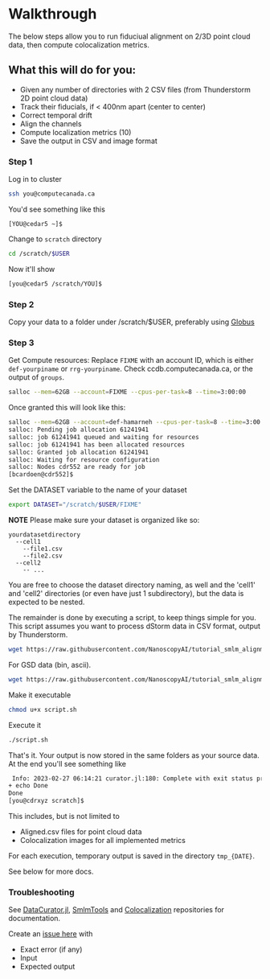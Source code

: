 # Walkthrough
The below steps allow you to run fiduciual alignment on 2/3D point cloud data, then compute colocalization metrics.

## What this will do for you:
- Given any number of directories with 2 CSV files (from Thunderstorm 2D point cloud data)
- Track their fiducials, if < 400nm apart (center to center)
- Correct temporal drift
- Align the channels
- Compute localization metrics (10)
- Save the output in CSV and image format

### Step 1
Log in to cluster
```bash
ssh you@computecanada.ca
```
You'd see something like this
```
[YOU@cedar5 ~]$
```
Change to `scratch` directory
```bash
cd /scratch/$USER
```
Now it'll show
```bash
[you@cedar5 /scratch/YOU]$
```
### Step 2
Copy your data to a folder under /scratch/$USER, preferably using [Globus](https://globus.computecanada.ca/)

### Step 3
Get Compute resources:
Replace `FIXME` with an account ID, which is either `def-yourpiname` or `rrg-yourpiname`. Check ccdb.computecanada.ca, or the output of `groups`.
```bash
salloc --mem=62GB --account=FIXME --cpus-per-task=8 --time=3:00:00
```
Once granted this will look like this:
```bash
salloc --mem=62GB --account=def-hamarneh --cpus-per-task=8 --time=3:00:00
salloc: Pending job allocation 61241941
salloc: job 61241941 queued and waiting for resources
salloc: job 61241941 has been allocated resources
salloc: Granted job allocation 61241941
salloc: Waiting for resource configuration
salloc: Nodes cdr552 are ready for job
[bcardoen@cdr552]$
```
Set the DATASET variable to the name of your dataset
```bash
export DATASET="/scratch/$USER/FIXME"
```

**NOTE** Please make sure your dataset is organized like so:
```
yourdatasetdirectory
  --cell1
    --file1.csv
    --file2.csv
  --cell2
    -- ...
```
You are free to choose the dataset directory naming, as well and the 'cell1' and 'cell2' directories (or even have just 1 subdirectory), but the data is expected to be nested.

The remainder is done by executing a script, to keep things simple for you.
This script assumes you want to process dStorm data in CSV format, output by Thunderstorm.
```bash
wget https://raw.githubusercontent.com/NanoscopyAI/tutorial_smlm_alignment_colocalization/main/script.sh -O script.sh
```
For GSD data (bin, ascii).
```bash
wget https://raw.githubusercontent.com/NanoscopyAI/tutorial_smlm_alignment_colocalization/main/script_lydia.sh -O script.sh
```
Make it executable
```bash
chmod u+x script.sh
```
Execute it
```bash
./script.sh
```
That's it. Your output is now stored in the same folders as your source data.
At the end you'll see something like
```bash
 Info: 2023-02-27 06:14:21 curator.jl:180: Complete with exit status proceed
+ echo Done
Done
[you@cdrxyz scratch]$ 
```

This includes, but is not limited to
- Aligned.csv files for point cloud data
- Colocalization images for all implemented metrics

For each execution, temporary output is saved in the directory `tmp_{DATE}`.

See below for more docs.

### Troubleshooting
See [DataCurator.jl](https://github.com/NanoscopyAI/DataCurator.jl), [SmlmTools](https://github.com/NanoscopyAI/SmlmTools.jl) and [Colocalization](https://github.com/NanoscopyAI/Colcocalization.jl) repositories for documentation.

Create an [issue here](https://github.com/NanoscopyAI/tutorial_smlm_alignment_colocalization/issues/new/choose) with
- Exact error (if any)
- Input
- Expected output

